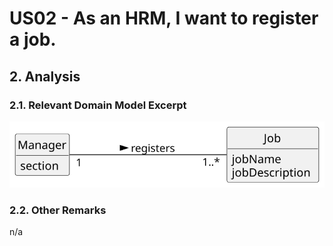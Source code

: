 # US02 - As an HRM, I want to register a job. 

## 2. Analysis

### 2.1. Relevant Domain Model Excerpt 

![Domain Model](svg/us02-domain-model.svg)

### 2.2. Other Remarks

n/a